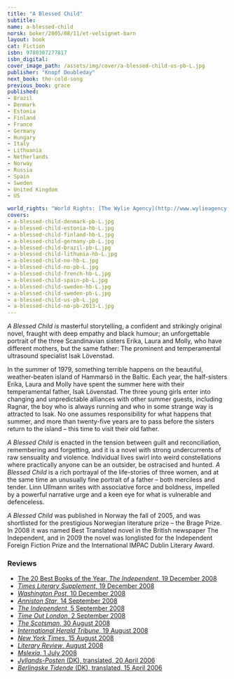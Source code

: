 ```yaml
---
title: "A Blessed Child"
subtitle:
name: a-blessed-child
norsk: boker/2005/08/11/et-velsignet-barn
layout: book
cat: Fiction
isbn: 9780307277817
isbn_digital:
cover_image_path: /assets/img/cover/a-blessed-child-us-pb-L.jpg
publisher: "Knopf Doubleday"
next_book: the-cold-song
previous_book: grace
published:
- Brazil
- Denmark
- Estonia
- Finland
- France
- Germany
- Hungary
- Italy
- Lithuania
- Netherlands
- Norway
- Russia
- Spain
- Sweden
- United Kingdom
- US

world_rights: "World Rights: [The Wylie Agency](http://www.wylieagency.com/)"
covers:
- a-blessed-child-denmark-pb-L.jpg
- a-blessed-child-estonia-hb-L.jpg
- a-blessed-child-finland-hb-L.jpg
- a-blessed-child-germany-pb-L.jpg
- a-blessed-child-brazil-pb-L.jpg
- a-blessed-child-lithunia-hb-L.jpg
- a-blessed-child-no-hb-L.jpg
- a-blessed-child-no-pb-L.jpg
- a-blessed-child-french-hb-L.jpg
- a-blessed-child-spain-pb-L.jpg
- a-blessed-child-sweden-hb-L.jpg
- a-blessed-child-sweden-pb-L.jpg
- a-blessed-child-us-pb-L.jpg
- a-blessed-child-no-pb-2013-L.jpg
---
```

*A Blessed Child is* masterful storytelling, a confident and strikingly   original novel, fraught with deep empathy and black humour; an unforgettable   portrait of the three Scandinavian sisters Erika, Laura and Molly, who have   different mothers, but the same father: The prominent and temperamental   ultrasound specialist Isak Lövenstad.

In the  summer of 1979, something terrible happens on the beautiful, weather-beaten island of Hammarsö in the Baltic. Each year, the  half-sisters Erika, Laura and Molly have spent the summer here with their  temperamental father, Isak Lövenstad. The three young girls enter into changing  and unpredictable alliances with other summer guests, including Ragnar, the boy  who is always running and who in some strange way is attracted to Isak.
No one assumes responsibility for  what happens that summer, and more than twenty-five years are to pass before  the sisters return to the island – this time to visit their old father.

*A Blessed Child* is enacted in the  tension between guilt and reconciliation, remembering and forgetting, and it is  a novel with strong undercurrents of raw sensuality and violence. Individual  lives swirl into weird constellations where practically anyone can be an  outsider, be ostracised and hunted. *A  Blessed Child* is a rich portrayal of the life-stories of three women, and  at the same time an unusually fine portrait of a father – both merciless and  tender. Linn Ullmann writes with associative force and boldness, impelled by a  powerful narrative urge and a keen eye for what is vulnerable and defenceless.  

*A Blessed Child* was published in Norway the fall of 2005, and was shortlisted for the prestigious Norwegian literature prize – the Brage Prize. In 2008 it was named Best Translated novel in the British newspaper The Independent, and in 2009 the novel was longlisted for the Independent Foreign Fiction Prize and the International IMPAC Dublin Literary Award.


### Reviews

- [The 20 Best Books of the Year, *The Independent*, 19 December 2008](/assets/files/20-best-Independent-19-12-2008.pdf)  
- [*Times Literary Supplement*, 19 December 2008](/assets/files/TLS-19-12-2008.pdf)  
- [*Washington Post*, 10 December 2008](/assets/files/Washington-Post-10-12-2008.pdf)  
- [*Anniston Star*, 14 September 2008](/assets/files/Anniston-Star-14-09-2008.pdf)  
- [*The Independent*, 5 September 2008](http://www.independent.co.uk/arts-entertainment/books/reviews/a-blessed-child-by-linn-ullmann-trans-sarah-death-919292.html)  
- [*Time Out London*, 2 September 2008](/assets/files/Time-Out-London-02-09-2008.pdf)  
- [*The Scotsman*, 30 August 2008](/assets/files/Scotsman-30-08-2008.pdf)  
- [*International Herald Tribune*, 19 August 2008](/assets/files/International-Herald-Tribune-19-08-2008.pdf)  
- [*New York Times*, 15 August 2008](http://www.nytimes.com/2008/08/17/books/review/DErasmo-t.html?_r=2)  
- [*Literary Review*, August 2008](/assets/files/Literary-Review-aug-2008.pdf)  
- [*Mslexia*, 1 July 2008](/assets/files/Mslexia-01-07-2008.pdf)  
- [*Jyllands-Posten* (DK), translated, 20 April 2006](/assets/files/Jyllands-Posten-EN-20-04-2006.pdf)  
- [*Berlingske Tidende* (DK), translated, 15 April 2006](/assets/files/Berlingske-Tidende-EN-15-04-2006.pdf)  

